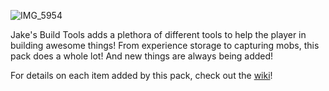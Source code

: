 ![IMG_5954](https://github.com/user-attachments/assets/6469336c-3569-42a2-8116-95285425d6c5)

Jake's Build Tools adds a plethora of different tools to help the player in building awesome things! From experience storage to capturing mobs, this pack does a whole lot! And new things are always being added!

For details on each item added by this pack, check out the [wiki]([https://duckduckgo.com](https://github.com/maybejake/Jakes-Build-Tools/wiki))!
